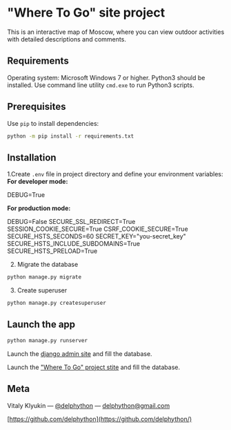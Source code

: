 # "Where To Go" site project

This is an interactive map of Moscow, where you can view outdoor activities with detailed descriptions and comments.

## Requirements

Operating system: Microsoft Windows 7 or higher. Python3 should be installed. Use command line utility `cmd.exe` to run Python3 scripts.

## Prerequisites

Use `pip` to install dependencies:
```bash
python -m pip install -r requirements.txt
```

## Installation

1.Create  `.env` file in project directory and define your environment variables:
**For developer mode:**

DEBUG=True

**For production mode:**

DEBUG=False
SECURE_SSL_REDIRECT=True
SESSION_COOKIE_SECURE=True
CSRF_COOKIE_SECURE=True
SECURE_HSTS_SECONDS=60
SECRET_KEY="you-secret_key"
SECURE_HSTS_INCLUDE_SUBDOMAINS=True
SECURE_HSTS_PRELOAD=True

2. Migrate the database
```bash
python manage.py migrate
```

3. Create superuser
```bash
python manage.py createsuperuser
```

## Launch the app

```bash
python manage.py runserver
```

Launch the [django admin site](https://delphython.pythonanywhere.com/admin) and fill the database.

Launch the ["Where To Go" project stite](https://delphython.pythonanywhere.com/) and fill the database.


## Meta

Vitaly Klyukin — [@delphython](https://t.me/delphython) — [delphython@gmail.com](mailto:delphython@gmail.com)

[https://github.com/delphython](https://github.com/delphython/)
